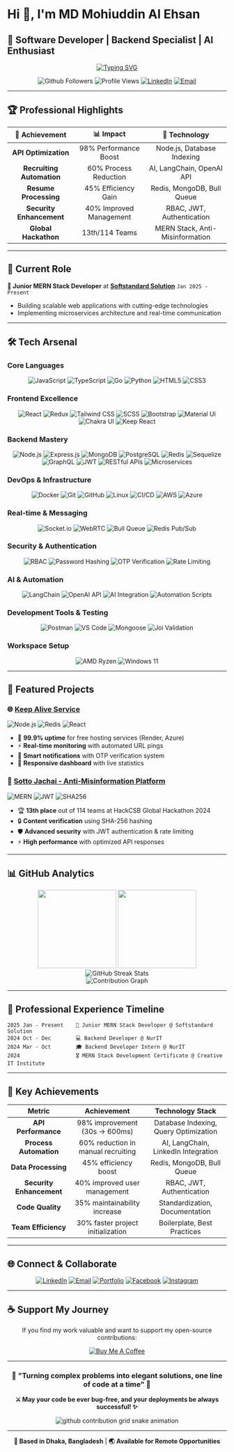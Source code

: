 # Hi 👋, I'm **MD Mohiuddin Al Ehsan** 
## 🚀 Software Developer | Backend Specialist | AI Enthusiast

<div align="center">
  
[![Typing SVG](https://readme-typing-svg.herokuapp.com?font=Fira+Code&weight=500&size=22&pause=1000&color=00D4FF&center=true&vCenter=true&random=false&width=600&lines=MERN+Stack+Developer;Backend+Optimization+Expert;98%25+API+Performance+Improvement;AI+%26+Automation+;Linux+Server+Administrator)](https://git.io/typing-svg)

![Github Followers](https://img.shields.io/github/followers/eCodeVoyager?label=Follow&style=for-the-badge&color=0078C2&labelColor=000000)
![Profile Views](https://komarev.com/ghpvc/?username=eCodeVoyager&color=0078C2&style=for-the-badge&label=Profile+Views)
[![LinkedIn](https://img.shields.io/badge/LinkedIn-Connect-0077B5?style=for-the-badge&logo=linkedin&logoColor=white)](https://www.linkedin.com/in/al-ehsan/)
[![Email](https://img.shields.io/badge/Email-Contact-D14836?style=for-the-badge&logo=gmail&logoColor=white)](mailto:work.alehsan@gmail.com)

</div>

---

## 🏆 **Professional Highlights**

<div align="center">

| 🎯 **Achievement** | 📊 **Impact** | 🔧 **Technology** |
|:------------------:|:-------------:|:-----------------:|
| **API Optimization** | 98% Performance Boost | Node.js, Database Indexing |
| **Recruiting Automation** | 60% Process Reduction | AI, LangChain, OpenAI API |
| **Resume Processing** | 45% Efficiency Gain | Redis, MongoDB, Bull Queue |
| **Security Enhancement** | 40% Improved Management | RBAC, JWT, Authentication |
| **Global Hackathon** | 13th/114 Teams | MERN Stack, Anti-Misinformation |

</div>

---

## 💼 **Current Role**

**🚀 Junior MERN Stack Developer** at [**Softstandard Solution**](https://github.com/nur-it) `Jan 2025 - Present`
- Building scalable web applications with cutting-edge technologies
- Implementing microservices architecture and real-time communication

---

## 🛠️ **Tech Arsenal**

### **Core Languages**
<div align="center">

![JavaScript](https://img.shields.io/badge/JavaScript-F7DF1E?style=for-the-badge&logo=javascript&logoColor=black)
![TypeScript](https://img.shields.io/badge/TypeScript-3178C6?style=for-the-badge&logo=typescript&logoColor=white)
![Go](https://img.shields.io/badge/Go-00ADD8?style=for-the-badge&logo=go&logoColor=white)
![Python](https://img.shields.io/badge/Python-3776AB?style=for-the-badge&logo=python&logoColor=white)
![HTML5](https://img.shields.io/badge/HTML5-E34F26?style=for-the-badge&logo=html5&logoColor=white)
![CSS3](https://img.shields.io/badge/CSS3-1572B6?style=for-the-badge&logo=css3&logoColor=white)

</div>

### **Frontend Excellence**
<div align="center">

![React](https://img.shields.io/badge/React-61DAFB?style=for-the-badge&logo=react&logoColor=black)
![Redux](https://img.shields.io/badge/Redux-593D88?style=for-the-badge&logo=redux&logoColor=white)
![Tailwind CSS](https://img.shields.io/badge/Tailwind_CSS-06B6D4?style=for-the-badge&logo=tailwind-css&logoColor=white)
![SCSS](https://img.shields.io/badge/Sass-CC6699?style=for-the-badge&logo=sass&logoColor=white)
![Bootstrap](https://img.shields.io/badge/Bootstrap-563D7C?style=for-the-badge&logo=bootstrap&logoColor=white)
![Material UI](https://img.shields.io/badge/Material_UI-007FFF?style=for-the-badge&logo=mui&logoColor=white)
![Chakra UI](https://img.shields.io/badge/Chakra_UI-319795?style=for-the-badge&logo=chakra-ui&logoColor=white)
![Keep React](https://img.shields.io/badge/Keep%20React-0081CB?style=for-the-badge&logo=react&logoColor=white)

</div>

### **Backend Mastery**
<div align="center">

![Node.js](https://img.shields.io/badge/Node.js-339933?style=for-the-badge&logo=node.js&logoColor=white)
![Express.js](https://img.shields.io/badge/Express.js-000000?style=for-the-badge&logo=express&logoColor=white)
![MongoDB](https://img.shields.io/badge/MongoDB-47A248?style=for-the-badge&logo=mongodb&logoColor=white)
![PostgreSQL](https://img.shields.io/badge/PostgreSQL-336791?style=for-the-badge&logo=postgresql&logoColor=white)
![Redis](https://img.shields.io/badge/Redis-DC382D?style=for-the-badge&logo=redis&logoColor=white)
![Sequelize](https://img.shields.io/badge/Sequelize-52B0E7?style=for-the-badge&logo=sequelize&logoColor=white)
![GraphQL](https://img.shields.io/badge/GraphQL-E10098?style=for-the-badge&logo=graphql&logoColor=white)
![JWT](https://img.shields.io/badge/JWT-000000?style=for-the-badge&logo=json-web-tokens&logoColor=white)
![RESTful APIs](https://img.shields.io/badge/RESTful_APIs-02569B?style=for-the-badge&logo=api&logoColor=white)
![Microservices](https://img.shields.io/badge/Microservices-FF6B6B?style=for-the-badge&logo=microgenetics&logoColor=white)

</div>

### **DevOps & Infrastructure**
<div align="center">

![Docker](https://img.shields.io/badge/Docker-2496ED?style=for-the-badge&logo=docker&logoColor=white)
![Git](https://img.shields.io/badge/Git-F05032?style=for-the-badge&logo=git&logoColor=white)
![GitHub](https://img.shields.io/badge/GitHub-181717?style=for-the-badge&logo=github&logoColor=white)
![Linux](https://img.shields.io/badge/Linux-FCC624?style=for-the-badge&logo=linux&logoColor=black)
![CI/CD](https://img.shields.io/badge/CI%2FCD-4285F4?style=for-the-badge&logo=google-cloud&logoColor=white)
![AWS](https://img.shields.io/badge/AWS-232F3E?style=for-the-badge&logo=amazon-aws&logoColor=white)
![Azure](https://img.shields.io/badge/Azure-0078D4?style=for-the-badge&logo=microsoft-azure&logoColor=white)

</div>

### **Real-time & Messaging**
<div align="center">

![Socket.io](https://img.shields.io/badge/Socket.io-010101?style=for-the-badge&logo=socket.io&logoColor=white)
![WebRTC](https://img.shields.io/badge/WebRTC-333333?style=for-the-badge&logo=webrtc&logoColor=white)
![Bull Queue](https://img.shields.io/badge/Bull_Queue-D0021B?style=for-the-badge&logo=redis&logoColor=white)
![Redis Pub/Sub](https://img.shields.io/badge/Redis_Pub%2FSub-DC382D?style=for-the-badge&logo=redis&logoColor=white)

</div>

### **Security & Authentication**
<div align="center">

![RBAC](https://img.shields.io/badge/RBAC-4A90E2?style=for-the-badge&logo=security&logoColor=white)
![Password Hashing](https://img.shields.io/badge/bcrypt-8CC84B?style=for-the-badge&logo=node.js&logoColor=white)
![OTP Verification](https://img.shields.io/badge/OTP_Verification-FF6B35?style=for-the-badge&logo=authenticator&logoColor=white)
![Rate Limiting](https://img.shields.io/badge/Rate_Limiting-FF4757?style=for-the-badge&logo=shield&logoColor=white)

</div>

### **AI & Automation**
<div align="center">

![LangChain](https://img.shields.io/badge/LangChain-1C3C3C?style=for-the-badge&logo=langchain&logoColor=white)
![OpenAI API](https://img.shields.io/badge/OpenAI_API-412991?style=for-the-badge&logo=openai&logoColor=white)
![AI Integration](https://img.shields.io/badge/AI_Integration-FF6B6B?style=for-the-badge&logo=robot&logoColor=white)
![Automation Scripts](https://img.shields.io/badge/Automation_Scripts-4CAF50?style=for-the-badge&logo=python&logoColor=white)

</div>

### **Development Tools & Testing**
<div align="center">

![Postman](https://img.shields.io/badge/Postman-FF6C37?style=for-the-badge&logo=postman&logoColor=white)
![VS Code](https://img.shields.io/badge/VS_Code-007ACC?style=for-the-badge&logo=visual-studio-code&logoColor=white)
![Mongoose](https://img.shields.io/badge/Mongoose-880000?style=for-the-badge&logo=mongoose&logoColor=white)
![Joi Validation](https://img.shields.io/badge/Joi_Validation-000000?style=for-the-badge&logo=javascript&logoColor=white)

</div>

### **Workspace Setup**
<div align="center">

![AMD Ryzen](https://img.shields.io/badge/AMD-Ryzen™-ED1C24?style=for-the-badge&logo=amd&logoColor=white)
![Windows 11](https://img.shields.io/badge/Windows_11-0078D6?style=for-the-badge&logo=windows&logoColor=white)

</div>

---

## 🎯 **Featured Projects**

### 🌐 **[Keep Alive Service](https://keep-alive-bd.vercel.app/)**
<div align="left">

![Node.js](https://img.shields.io/badge/Node.js-339933?style=flat-square&logo=node.js&logoColor=white)
![Redis](https://img.shields.io/badge/Redis-DC382D?style=flat-square&logo=redis&logoColor=white)
![React](https://img.shields.io/badge/React-61DAFB?style=flat-square&logo=react&logoColor=black)

</div>

- 🚀 **99.9% uptime** for free hosting services (Render, Azure)
- ⚡ **Real-time monitoring** with automated URL pings
- 📧 **Smart notifications** with OTP verification system
- 📱 **Responsive dashboard** with live statistics

### 🔐 **[Sotto Jachai - Anti-Misinformation Platform](https://sotto-jachai-project.vercel.app/)**
<div align="left">

![MERN](https://img.shields.io/badge/MERN-Stack-61DAFB?style=flat-square)
![JWT](https://img.shields.io/badge/JWT-000000?style=flat-square&logo=json-web-tokens&logoColor=white)
![SHA256](https://img.shields.io/badge/SHA256-Hashing-FF6B6B?style=flat-square)

</div>

- 🏆 **13th place** out of 114 teams at HackCSB Global Hackathon 2024
- 🔒 **Content verification** using SHA-256 hashing
- 🛡️ **Advanced security** with JWT authentication & rate limiting
- ⚡ **High performance** with optimized API responses

---

## 📊 **GitHub Analytics**

<div align="center">
  <img height="180em" src="https://github-readme-stats.vercel.app/api?username=eCodeVoyager&show_icons=true&theme=tokyonight&include_all_commits=true&count_private=true"/>
  <img height="180em" src="https://github-readme-stats.vercel.app/api/top-langs/?username=eCodeVoyager&layout=compact&langs_count=8&theme=tokyonight"/>
</div>

<div align="center">
  <img src="https://streak-stats.demolab.com/?user=eCodeVoyager&theme=tokyonight&hide_border=true" alt="GitHub Streak Stats" />
</div>

<div align="center">
  <img src="https://github-readme-activity-graph.vercel.app/graph?username=eCodeVoyager&theme=tokyo-night&hide_border=true&area=true&custom_title=Contribution%20Activity" alt="Contribution Graph" />
</div>

---

## 🏅 **Professional Experience Timeline**

```
2025 Jan - Present    🚀 Junior MERN Stack Developer @ Softstandard Solution
2024 Oct - Dec        💻 Backend Developer @ NurIT
2024 Mar - Oct        🎓 Backend Developer Intern @ NurIT
2024                  🎖️ MERN Stack Development Certificate @ Creative IT Institute
```

---

## 🎯 **Key Achievements**

<div align="center">

| **Metric** | **Achievement** | **Technology Stack** |
|:----------:|:---------------:|:-------------------:|
| **API Performance** | 98% improvement (30s → 600ms) | Database Indexing, Query Optimization |
| **Process Automation** | 60% reduction in manual recruiting | AI, LangChain, LinkedIn Integration |
| **Data Processing** | 45% efficiency boost | Redis, MongoDB, Bull Queue |
| **Security Enhancement** | 40% improved user management | RBAC, JWT, Authentication |
| **Code Quality** | 35% maintainability increase | Standardization, Documentation |
| **Team Efficiency** | 30% faster project initialization | Boilerplate, Best Practices |

</div>

---

## 🌐 **Connect & Collaborate**

<div align="center">

[![LinkedIn](https://img.shields.io/badge/LinkedIn-Professional_Network-0077B5?style=for-the-badge&logo=linkedin&logoColor=white)](https://www.linkedin.com/in/al-ehsan/)
[![Email](https://img.shields.io/badge/Email-Business_Inquiries-D14836?style=for-the-badge&logo=gmail&logoColor=white)](mailto:work.alehsan@gmail.com)
[![Portfolio](https://img.shields.io/badge/Portfolio-Coming_Soon-FF6B6B?style=for-the-badge&logo=netlify&logoColor=white)](https://ecodevoyager.netlify.app/)
[![Facebook](https://img.shields.io/badge/Facebook-Social-1877F2?style=for-the-badge&logo=facebook&logoColor=white)](https://www.facebook.com/rootking0)
[![Instagram](https://img.shields.io/badge/Instagram-Creative-E4405F?style=for-the-badge&logo=instagram&logoColor=white)](https://www.instagram.com/__eh_s_an___/)

</div>

---

## ☕ **Support My Journey**

<div align="center">

If you find my work valuable and want to support my open-source contributions:

[![Buy Me A Coffee](https://img.shields.io/badge/Buy_Me_A_Coffee-Support_My_Work-FFDD00?style=for-the-badge&logo=buy-me-a-coffee&logoColor=black)](https://www.buymeacoffee.com/ehsanCodeVoyager)

</div>

---

<div align="center">

### 🌟 **"Turning complex problems into elegant solutions, one line of code at a time"** 🌟

**⚔️ May your code be ever bug-free, and your deployments be always successful! ✨**

<picture>
  <source media="(prefers-color-scheme: dark)" srcset="https://raw.githubusercontent.com/eCodeVoyager/eCodeVoyager/output/github-contribution-grid-snake-dark.svg">
  <source media="(prefers-color-scheme: light)" srcset="https://raw.githubusercontent.com/eCodeVoyager/eCodeVoyager/output/github-contribution-grid-snake.svg">
  <img alt="github contribution grid snake animation" src="https://raw.githubusercontent.com/eCodeVoyager/eCodeVoyager/output/github-contribution-grid-snake.svg">
</picture>

---

**📍 Based in Dhaka, Bangladesh** | **🌏 Available for Remote Opportunities**

</div>
